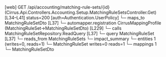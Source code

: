[web] GET /api/accounting/matching-rule-sets/{id}  (Cirrus.Api.Controllers.Accounting.Setup.MatchingRuleSetsController.Get)  [L34–L41] status=200 [auth=Authentication.UserPolicy]
  └─ maps_to MatchingRuleSetDto [L37]
    └─ automapper.registration CirrusMappingProfile (MatchingRuleSet->MatchingRuleSetDto) [L229]
  └─ calls MatchingRuleSetRepository.ReadQuery [L37]
  └─ query MatchingRuleSet [L37]
    └─ reads_from MatchingRuleSets
  └─ impact_summary
    └─ entities 1 (writes=0, reads=1)
      └─ MatchingRuleSet writes=0 reads=1
    └─ mappings 1
      └─ MatchingRuleSetDto

